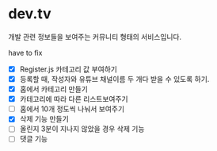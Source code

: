 # dev.tv

개발 관련 정보들을 보여주는 커뮤니티 형태의 서비스입니다.

have to fix

- [x] Register.js 카테고리 값 부여하기
- [x] 등록할 때, 작성자와 유튜브 채널이름 두 개다 받을 수 있도록 하기.
- [x] 홈에서 카테고리 만들기
- [x] 카테고리에 따라 다른 리스트보여주기
- [ ] 홈에서 10개 정도씩 나눠서 보여주기
- [x] 삭제 기능 만들기
- [ ] 올린지 3분이 지나지 않았을 경우 삭제 기능
- [ ] 댓글 기능
